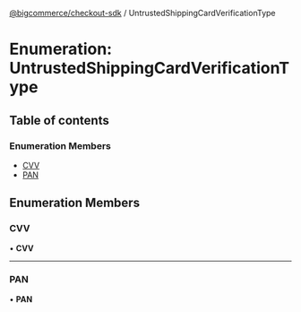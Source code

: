[@bigcommerce/checkout-sdk](../README.md) / UntrustedShippingCardVerificationType

# Enumeration: UntrustedShippingCardVerificationType

## Table of contents

### Enumeration Members

- [CVV](UntrustedShippingCardVerificationType.md#cvv)
- [PAN](UntrustedShippingCardVerificationType.md#pan)

## Enumeration Members

### CVV

• **CVV**

___

### PAN

• **PAN**
